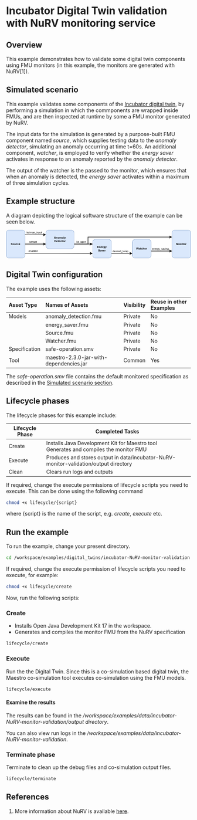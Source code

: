 
# Incubator Digital Twin validation with NuRV monitoring service
## Overview

This example demonstrates how to validate some digital twin components using 
FMU monitors (in this example, the monitors are generated with NuRV[1]).

## Simulated scenario

This example validates some components of the [Incubator digital twin](../../common/digital_twins/incubator/README.md), by performing a simulation in which the commponents are wrapped inside FMUs, and are then inspected at runtime by some a FMU monitor generated by NuRV.

The input data for the simulation is generated by a purpose-built
FMU component named _source_, which supplies testing data to the _anomaly detector_, 
simulating an anomaly occurring at time t=60s. An additional component,
_watcher_, is employed to verify whether the _energy saver_ activates in response
to an anomaly reported by the _anomaly detector_.

The output of the watcher is the passed to the monitor, which ensures that when an anomaly is detected, the _energy saver_ activates within a maximum of three simulation cycles.

## Example structure

A diagram depicting the logical software structure of the example can be seen below.

![DT structure](dt-structure.png)


## Digital Twin configuration

The example uses the following assets:

| Asset Type | Names of Assets | Visibility | Reuse in other Examples |
|:---|:---|:---|:---|
| Models | anomaly_detection.fmu | Private | No |
|        | energy_saver.fmu      | Private | No |
|        | Source.fmu            | Private | No |
|        | Watcher.fmu           | Private | No |
| Specification | safe-operation.smv | Private | No |
| Tool | maestro-2.3.0-jar-with-dependencies.jar | Common | Yes |

The _safe-operation.smv_ file contains the default monitored specification as
described in the [Simulated scenario section](#simulated-scenario).


## Lifecycle phases

The lifecycle phases for this example include:

| Lifecycle Phase    | Completed Tasks |
| -------- | ------- |
| Create  | Installs Java Development Kit for Maestro tool<br>Generates and compiles the monitor FMU    |
| Execute | Produces and stores output in data/incubator-NuRV-monitor-validation/output directory|
| Clean   | Clears run logs and outputs |

If required, change the execute permissions of lifecycle scripts you need to execute.
This can be done using the following command

```bash
chmod +x lifecycle/{script}
```

where {script} is the name of the script, e.g. _create_, _execute_ etc.

## Run the example

To run the example, change your present directory.

```bash
cd /workspace/examples/digital_twins/incubator-NuRV-monitor-validation
```

If required, change the execute permission of lifecycle scripts
you need to execute, for example:

```bash
chmod +x lifecycle/create
```

Now, run the following scripts:

### Create

 -  Installs Open Java Development Kit 17 in the workspace.
 -  Generates and compiles the monitor FMU from the NuRV specification

```bash
lifecycle/create
```

### Execute

Run the the Digital Twin. Since this is a co-simulation based
digital twin, the Maestro co-simulation tool executes co-simulation
using the FMU models.

```bash
lifecycle/execute
```

#### Examine the results

The results can be found in the
_/workspace/examples/data/incubator-NuRV-monitor-validation/output directory_.

You can also view run logs in the
_/workspace/examples/data/incubator-NuRV-monitor-validation_.

### Terminate phase

Terminate to clean up the debug files and co-simulation output files.

```bash
lifecycle/terminate
```
## References

1. More information about NuRV is available [here](https://es-static.fbk.eu/tools/nurv/).
